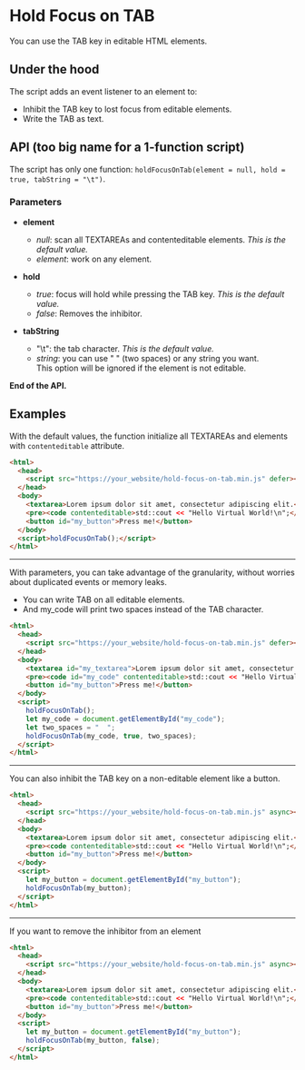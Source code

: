 # Hold Focus on TAB
You can use the TAB key in editable HTML elements.

## Under the hood
The script adds an event listener to an element to:
- Inhibit the TAB key to lost focus from editable elements.
- Write the TAB as text.

## API (too big name for a 1-function script)
The script has only one function: `holdFocusOnTab(element = null, hold = true, tabString = "\t")`.

### Parameters
- **element**  
  - _null_: scan all TEXTAREAs and contenteditable elements. _This is the default value._  
  - _element_: work on any element.

- **hold**  
  - _true_: focus will hold while pressing the TAB key. _This is the default value._  
  - _false_: Removes the inhibitor.

- **tabString**  
  - "\t": the tab character. _This is the default value._  
  - _string_: you can use " " (two spaces) or any string you want.  
  This option will be ignored if the element is not editable.

**End of the API.**

## Examples
With the default values, the function initialize all TEXTAREAs and elements with `contenteditable` attribute.  

```html
<html>
  <head>
    <script src="https://your_website/hold-focus-on-tab.min.js" defer></script>
  </head>
  <body>
    <textarea>Lorem ipsum dolor sit amet, consectetur adipiscing elit.</textarea>
    <pre><code contenteditable>std::cout << "Hello Virtual World!\n";</code></pre>
    <button id="my_button">Press me!</button>
  </body>
  <script>holdFocusOnTab();</script>
</html>
```

---

With parameters, you can take advantage of the granularity, without worries about duplicated events or memory leaks.
- You can write TAB on all editable elements.
- And my_code will print two spaces instead of the TAB character.

```html
<html>
  <head>
    <script src="https://your_website/hold-focus-on-tab.min.js" defer></script>
  </head>
  <body>
    <textarea id="my_textarea">Lorem ipsum dolor sit amet, consectetur adipiscing elit.</textarea>
    <pre><code id="my_code" contenteditable>std::cout << "Hello Virtual World!\n";</code></pre>
    <button id="my_button">Press me!</button>
  </body>
  <script>
    holdFocusOnTab();
    let my_code = document.getElementById("my_code");
    let two_spaces = "  ";
    holdFocusOnTab(my_code, true, two_spaces);
  </script>
</html>
```

---

You can also inhibit the TAB key on a non-editable element like a button.

```html
<html>
  <head>
    <script src="https://your_website/hold-focus-on-tab.min.js" async></script>
  </head>
  <body>
    <textarea>Lorem ipsum dolor sit amet, consectetur adipiscing elit.</textarea>
    <pre><code contenteditable>std::cout << "Hello Virtual World!\n";</code></pre>
    <button id="my_button">Press me!</button>
  </body>
  <script>
    let my_button = document.getElementById("my_button");
    holdFocusOnTab(my_button);
  </script>
</html>
```

---

If you want to remove the inhibitor from an element

```html
<html>
  <head>
    <script src="https://your_website/hold-focus-on-tab.min.js" async></script>
  </head>
  <body>
    <textarea>Lorem ipsum dolor sit amet, consectetur adipiscing elit.</textarea>
    <pre><code contenteditable>std::cout << "Hello Virtual World!\n";</code></pre>
    <button id="my_button">Press me!</button>
  </body>
  <script>
    let my_button = document.getElementById("my_button");
    holdFocusOnTab(my_button, false);
  </script>
</html>
```
